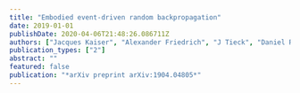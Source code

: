 ```yaml
---
title: "Embodied event-driven random backpropagation"
date: 2019-01-01
publishDate: 2020-04-06T21:48:26.086711Z
authors: ["Jacques Kaiser", "Alexander Friedrich", "J Tieck", "Daniel Reichard", "Arne Roennau", "Emre Neftci", "Rüdiger Dillmann"]
publication_types: ["2"]
abstract: ""
featured: false
publication: "*arXiv preprint arXiv:1904.04805*"
---
```


